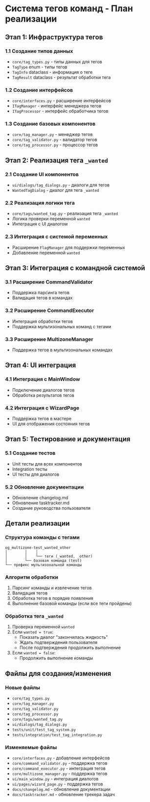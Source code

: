 # Система тегов команд - План реализации

## Этап 1: Инфраструктура тегов

### 1.1 Создание типов данных
- `core/tag_types.py` - типы данных для тегов
- `TagType` enum - типы тегов
- `TagInfo` dataclass - информация о теге
- `TagResult` dataclass - результат обработки тега

### 1.2 Создание интерфейсов
- `core/interfaces.py` - расширение интерфейсов
- `ITagManager` - интерфейс менеджера тегов
- `ITagProcessor` - интерфейс обработчика тегов

### 1.3 Создание базовых компонентов
- `core/tag_manager.py` - менеджер тегов
- `core/tag_validator.py` - валидатор тегов
- `core/tag_processor.py` - процессор тегов

## Этап 2: Реализация тега `_wanted`

### 2.1 Создание UI компонентов
- `ui/dialogs/tag_dialogs.py` - диалоги для тегов
- `WantedTagDialog` - диалог для тега `_wanted`

### 2.2 Реализация логики тега
- `core/tags/wanted_tag.py` - реализация тега `_wanted`
- Логика проверки переменной `wanted`
- Интеграция с UI диалогом

### 2.3 Интеграция с системой переменных
- Расширение `FlagManager` для поддержки переменных
- Добавление переменной `wanted`

## Этап 3: Интеграция с командной системой

### 3.1 Расширение CommandValidator
- Поддержка парсинга тегов
- Валидация тегов в командах

### 3.2 Расширение CommandExecutor
- Интеграция обработки тегов
- Поддержка мультизональных команд с тегами

### 3.3 Расширение MultizoneManager
- Поддержка тегов в мультизональных командах

## Этап 4: UI интеграция

### 4.1 Интеграция с MainWindow
- Подключение диалогов тегов
- Обработка результатов тегов

### 4.2 Интеграция с WizardPage
- Поддержка тегов в мастере
- UI для отображения состояния тегов

## Этап 5: Тестирование и документация

### 5.1 Создание тестов
- Unit тесты для всех компонентов
- Integration тесты
- UI тесты для диалогов

### 5.2 Обновление документации
- Обновление changelog.md
- Обновление tasktracker.md
- Создание руководства пользователя

## Детали реализации

### Структура команды с тегами
```
og_multizone-test_wanted_other
│        │    │
│        │    └── теги (_wanted, _other)
│        └── базовая команда (test)
└── префикс мультизональной команды
```

### Алгоритм обработки
1. Парсинг команды и извлечение тегов
2. Валидация тегов
3. Обработка тегов в порядке появления
4. Выполнение базовой команды (если все теги пройдены)

### Обработка тега `_wanted`
1. Проверка переменной `wanted`
2. Если `wanted = true`:
   - Показать диалог "закончилась жидкость"
   - Ждать подтверждения пользователя
   - После подтверждения продолжить выполнение
3. Если `wanted = false`:
   - Продолжить выполнение команды

## Файлы для создания/изменения

### Новые файлы
- `core/tag_types.py`
- `core/tag_manager.py`
- `core/tag_validator.py`
- `core/tag_processor.py`
- `core/tags/wanted_tag.py`
- `ui/dialogs/tag_dialogs.py`
- `tests/unit/test_tag_system.py`
- `tests/integration/test_tag_integration.py`

### Изменяемые файлы
- `core/interfaces.py` - добавление интерфейсов
- `core/command_validator.py` - поддержка тегов
- `core/command_executor.py` - интеграция тегов
- `core/multizone_manager.py` - поддержка тегов
- `ui/main_window.py` - интеграция диалогов
- `ui/pages/wizard_page.py` - поддержка тегов
- `docs/changelog.md` - обновление документации
- `docs/tasktracker.md` - обновление трекера задач

